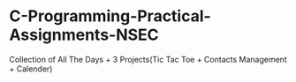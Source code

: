 # C-Programming-Practical-Assignments-NSEC
Collection of All The Days + 3 Projects(Tic Tac Toe + Contacts Management + Calender)
